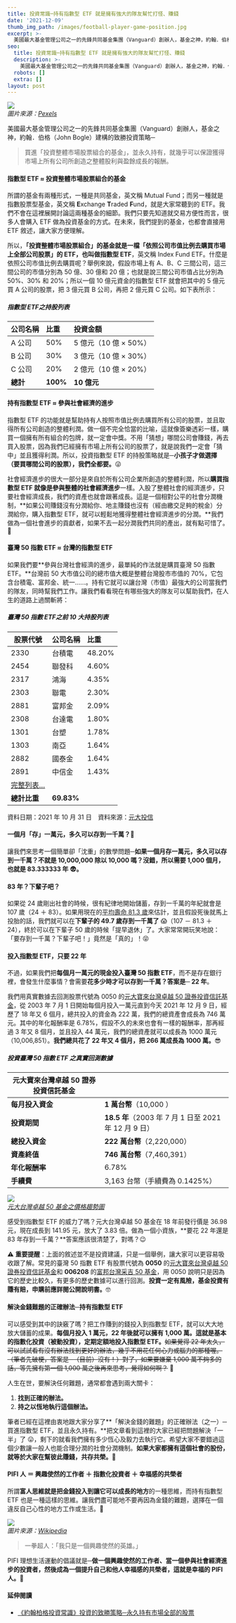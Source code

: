 ```yaml
---
title: 投資常識─持有指數型 ETF 就是擁有強大的隊友幫忙打怪、賺錢
date: '2021-12-09'
thumb_img_path: /images/football-player-game-position.jpg
excerpt: >-
  美國最大基金管理公司之一的先鋒共同基金集團（Vanguard）創辦人，基金之神，約翰．伯格（John Bogle）建構的致勝投資策略─買進「投資整體市場股票組合的基金」，並永久持有，就幾乎可以保證獲得市場上所有公司所創造之整體股利與盈餘成長的報酬。
seo:
  title: 投資常識─持有指數型 ETF 就是擁有強大的隊友幫忙打怪、賺錢
  description: >-
    美國最大基金管理公司之一的先鋒共同基金集團（Vanguard）創辦人，基金之神，約翰．伯格（John Bogle）建構的致勝投資策略─買進「投資整體市場股票組合的基金」，並永久持有，就幾乎可以保證獲得市場上所有公司所創造之整體股利與盈餘成長的報酬。
  robots: []
  extra: []
layout: post
---
```

![](/images/football-player-game-position.jpg)  
*圖片來源：[Pexels](https://www.pexels.com/photo/football-player-game-position-163398)*

美國最大基金管理公司之一的先鋒共同基金集團（Vanguard）創辦人，基金之神，約翰．伯格（John Bogle）建構的致勝投資策略─

> 買進「投資整體市場股票組合的基金」，並永久持有，就幾乎可以保證獲得市場上所有公司所創造之整體股利與盈餘成長的報酬。

#### 指數型 ETF ≈ 投資整體市場股票組合的基金

所謂的基金有兩種形式，一種是共同基金，英文稱 Mutual Fund；而另一種就是指數股票型基金，英文稱 **E**xchange **T**raded **F**und，就是大家常聽到的 ETF。我們不會在這裡展開討論這兩種基金的細節。我們只要先知道就交易方便性而言，很多人會購入 ETF 做為投資基金的方式。在未來，我們提到的基金，也都會直接用 ETF 敘述，讓大家方便理解。

所以，**「投資整體市場股票組合」的基金就是一檔「依照公司市值比例去購買市場上全部公司股票」的 ETF，也叫做指數型 ETF**，英文稱 Index Fund ETF。什麼是依照公司市值比例去購買呢？舉例來說，假設市場上有 A、B、C 三間公司，這三間公司的市值分別為 50 億、30 億和 20 億；也就是說三間公司市值占比分別為 50%、30% 和 20%；所以一個 10 億元資金的指數型 ETF 就會把其中的 5 億元買 A 公司的股票，把 3 億元買 B 公司，再把 2 億元買 C 公司。如下表所示：

##### 指數型 ETF之持股列表

公司名稱|比重|投資金額
-------|:--|:------
A 公司|50%|5 億元（10 億 × 50%）
B 公司|30%|3 億元（10 億 × 30%）
C 公司|20%|2 億元（10 億 × 20%）
**總計**|**100%**|**10 億元**

#### 持有指數型 ETF ≈ 參與社會經濟的進步

指數型 ETF 的功能就是幫助持有人按照市值比例去購買所有公司的股票，並且取得所有公司創造的整體利潤。做一個不完全恰當的比喻，這就像簽樂透彩一樣，購買一個擁有所有組合的包牌，就一定會中獎。不用「猜想」哪間公司會賺錢，再去買入股票，因為我們已經擁有市場上所有公司的股票了，就是說我們一定會「猜中」並且獲得利潤。所以，投資指數型 ETF 的持股策略就是─**小孩子才做選擇（要買哪間公司的股票），我們全都要。**😜

社會經濟進步的很大一部分是來自於所有公司企業所創造的整體利潤，所以**購買指數型 ETF 就像是參與整體的社會經濟進步**一樣。入股了整體社會的經濟進步，只要社會經濟成長，我們的資產也就會跟著成長。這是一個相對公平的社會分潤機制，**如果公司賺錢沒有分潤給你、地主賺錢也沒有（經由繳交足夠的稅金）分潤給你，購入指數型 ETF，就可以輕鬆地獲得整體社會經濟進步的分潤。**我們做為一個社會進步的貢獻者，如果不去一起分潤我們共同的產出，就有點可惜了。💸

#### 臺灣 50 指數 ETF ≈ 台灣的指數型 ETF

如果我們要**參與台灣社會經濟的進步，最單純的作法就是購買臺灣 50 指數 ETF。**台灣前 50 大市值公司的總市值大概是整體台灣股市市值的 70%，它包含台積電、富邦金、統一……。持有它就可以讓台灣（市值）最強大的公司當我們的隊友，同時幫我們工作。讓我們看看現在有哪些強大的隊友可以幫助我們，在人生的道路上過關斬將：

##### 臺灣 50 指數 ETF之前 10 大持股列表

股票代號|公司名稱|比重
----|:----|:-----
2330|台積電|48.20%
2454|聯發科|4.60%
2317|鴻海　|4.35%
2303|聯電　|2.30%
2881|富邦金|2.09%
2308|台達電|1.80%
1301|台塑　|1.78%
1303|南亞　|1.64%
2882|國泰金|1.64%
2891|中信金|1.43%
|[完整列表…](https://www.cmoney.tw/etf/e210.aspx?key=0050)
|**總計比重**|**69.83%**

資料日期：2021 年 10 月 31 日　資料來源：[元大投信](https://www.yuantafunds.com/myfund/information/1066)

#### 一個月「存」一萬元，多久可以存到一千萬？🤔
讓我們來思考一個簡單卻「沈重」的數學問題─**如果一個月存一萬元，多久可以存到一千萬？**不就是 10,000,000 除以 10,000 嗎？沒錯，所以**需要 1,000 個月，也就是 83.333333 年 😨。**

#### 83 年？下輩子吧？
如果從 24 歲剛出社會的時候，很有紀律地開始儲蓄，存到一千萬的年紀就會是 107 歲（24 ＋ 83）。如果用現在的[平均壽命 81.3 歲](https://www.moi.gov.tw/News_Content.aspx?n=4&s=235543)來估計，並且假設死後就馬上投胎的話，我們就可以在**下輩子的 49.7 歲存到一千萬了** 😱（107 － 81.3 ＋ 24），終於可以在下輩子 50 歲的時候「提早退休」了。大家常常開玩笑地說：「要存到一千萬？下輩子吧！」竟然是「真的」！😝

#### 投入指數型 ETF，只要 22 年
不過，如果我們把**每個月一萬元的現金投入臺灣 50 指數 ETF**，而不是存在銀行裡，會發生什麼事情？會需要**花多少時才可以存到一千萬？答案是─ 22 年**。

我們用真實數據去回測股票代號為 0050 的[元大寶來台灣卓越 50 證券投資信託基金](https://www.yuantafunds.com/myfund/information/1066)，從 2003 年 7 月 1 日開始每個月投入一萬元直到今天 2021 年 12 月 9 日，經歷了 18 年又 6 個月，總共投入的資金為 222 萬，我們的總資產會成長為 746 萬元。其中的年化報酬率是 6.78%，假設不久的未來也會有一樣的報酬率，那再經過 3 年又 8 個月，並且投入 44 萬元，我們的總資產就可以成長為 1000 萬元（10,006,851）。**我們總共花了 22 年又 4 個月，把 266 萬成長為 1000 萬。**😎

##### 投資臺灣 50 指數 ETF 之真實回測數據
元大寶來台灣卓越 50 證券投資信託基金|　
--------------|:------------------------------------------------
**每月投入資金**|**1 萬台幣**（10,000 ）
**投資期間**　　|**18.5 年**（2003 年 7 月 1 日至 2021 年 12 月 9 日）
**總投入資金**　|**222 萬台幣**（2,220,000）
**資產終值**　　|**746 萬台幣**（7,460,391）
**年化報酬率**　|6.78%
**手續費**　　　|3,163 台幣（手續費為 0.1425%）

![](/images/0050-trends.png)  
*[元大台灣卓越 50 基金之價格趨勢圖](https://tw.tradingview.com/chart/?symbol=0050)*

感受到指數型 ETF 的威力了嗎？元大台灣卓越 50 基金在 18 年前發行價是 36.98 元，現在成長到 141.95 元，放大了 3.83 倍。做為一個小資族，**要花 22 年還是 83 年存到一千萬？**答案應該很清楚了，對嗎？😉

⚠️ **重要提醒**：上面的敘述並不是投資建議，只是一個舉例，讓大家可以更容易吸收跟了解。常見的臺灣 50 指數 ETF 有股票代號為 **0050** 的[元大寶來台灣卓越 50 證券投資信託基金](https://www.yuantafunds.com/myfund/information/1066)和 **006208** 的[富邦台灣采吉 50 基金](https://www.fubon.com/asset-management/fund/info/fund?Fd=40)，用 0050 說明只是因為它的歷史比較久，有更多的歷史數據可以進行回測。**投資一定有風險，基金投資有賺有賠，申購前應詳閱公開說明書。**🤓

#### 解決金錢難題的正確辦法─持有指數型 ETF

可以感受到其中的訣竅了嗎？把工作賺到的錢投入到指數型 ETF，就可以大大地放大儲蓄的成果。**每個月投入 1 萬元，22 年後就可以擁有 1,000 萬。這就是基本的指數化投資（被動投資），定期定額地投入指數型 ETF。**~~如果覺得 22 年太久，可以試試看有沒有辦法找到更好的辦法，幾乎不用花任何心力或腦力的那種喔。（筆者先破梗，答案是─（目前）沒有！）對了，如果要嫌棄 1,000 萬不夠多的話，等先擁有第一個 1,000 萬之後再來思考，覺得如何啊？~~ 🤗

人生在世，要解決任何難題，通常都會遇到兩大關卡：

1. **找到正確的辦法。**
2. **持之以恆地執行這個辦法。**

筆者已經在這裡由衷地跟大家分享了**「解決金錢的難題」的正確辦法（之一）─買進指數型 ETF，並且永久持有。**把文章看到這裡的大家已經把問題解決「一半」了 😛，剩下的就看我們擁有多少恆心及毅力去執行它。希望大家不要錯過這個少數讓一般人也能合理分潤的社會分潤機制。**如果大家都擁有這個社會的股份，就等於大家在幫彼此賺錢，共存共榮。**🤝

#### PIFI 人 ＝ 興趣使然的工作者 ＋ 指數化投資者 ＋ 幸福感的共榮者

所謂**富人思維就是把金錢投入到讓它可以成長的地方**的一種思維，而持有指數型 ETF 也是一種這樣的思維。讓我們盡可能地不要再因為金錢的難題，選擇在一個違反自己心性的地方工作或生活。🤗

![](/images/one-punch-man.jpg)  
*圖片來源：[Wikipedia](https://commons.wikimedia.org/wiki/File:Cosplayer_of_Saitama,_One_Punch-Man_Top_View_at_CWT41_20151212.jpg)*
> 一拳超人：「我只是一個興趣使然的英雄。」

PIFI 理想生活運動的倡議就是─**做一個興趣使然的工作者、當一個參與社會經濟進步的投資者，然後成為一個提升自己和他人幸福感的共榮者，這就是幸福的 PIFI 人。**🤘

#### 延伸閱讀
- [《約翰柏格投資常識》投資的致勝策略─永久持有市場全部的股票](/posts/common-sense-investing/)

